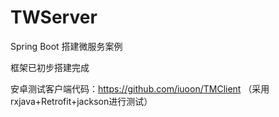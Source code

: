 # TWServer
Spring Boot 搭建微服务案例

框架已初步搭建完成

安卓测试客户端代码：https://github.com/iuoon/TMClient
（采用rxjava+Retrofit+jackson进行测试）




